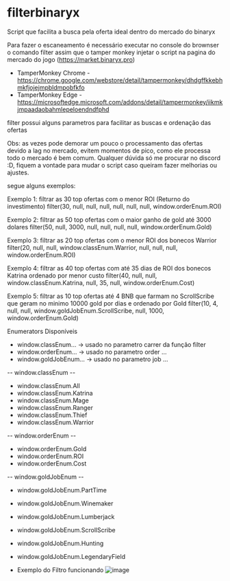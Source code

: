 # filterbinaryx



Script que facilita a busca pela oferta ideal dentro do mercado do binaryx

Para fazer o escaneamento é necessário executar no console do brownser o comando filter assim que o tamper monkey injetar o script na pagina do mercado do jogo (https://market.binaryx.pro)

- TamperMonkey Chrome - https://chrome.google.com/webstore/detail/tampermonkey/dhdgffkkebhmkfjojejmpbldmpobfkfo
- TamperMonkey Edge - https://microsoftedge.microsoft.com/addons/detail/tampermonkey/iikmkjmpaadaobahmlepeloendndfphd

filter possui alguns parametros para facilitar as buscas e ordenação das ofertas

Obs: as vezes pode demorar um pouco o processamento das ofertas devido a lag no mercado, evitem momentos de pico, como ele processa todo o mercado é bem comum.
Qualquer dúvida só me procurar no discord :D, fiquem a vontade para mudar o script caso queiram fazer melhorias ou ajustes.

segue alguns exemplos:

Exemplo 1: filtrar as 30 top ofertas com o menor ROI (Returno do investimento)
filter(30, null, null, null, null, null, null, window.orderEnum.ROI)

Exemplo 2: filtrar as 50 top ofertas com o maior ganho de gold até 3000 dolares
filter(50, null, 3000, null, null, null, null, window.orderEnum.Gold)

Exemplo 3: filtrar as 20 top ofertas com o menor ROI dos bonecos Warrior
filter(20, null, null, window.classEnum.Warrior, null, null, null, window.orderEnum.ROI)

Exemplo 4: filtrar as 40 top ofertas com até 35 dias de ROI dos bonecos Katrina ordenado por menor custo
filter(40, null, null, window.classEnum.Katrina, null, 35, null, window.orderEnum.Cost)

Exemplo 5: filtrar as 10 top ofertas até 4 BNB que farmam no ScrollScribe que geram no minimo 10000 gold por dias e ordenado por Gold
filter(10, 4, null, null, window.goldJobEnum.ScrollScribe, null, 1000, window.orderEnum.Gold)

Enumerators Disponíveis
- window.classEnum... -> usado no parametro carrer da função filter
- window.orderEnum... -> usado no parametro order ...
- window.goldJobEnum... -> usado no parametro job ...


-- window.classEnum --
- window.classEnum.All
- window.classEnum.Katrina
- window.classEnum.Mage
- window.classEnum.Ranger
- window.classEnum.Thief
- window.classEnum.Warrior


-- window.orderEnum --
- window.orderEnum.Gold
- window.orderEnum.ROI
- window.orderEnum.Cost

-- window.goldJobEnum --
- window.goldJobEnum.PartTime
- window.goldJobEnum.Winemaker
- window.goldJobEnum.Lumberjack
- window.goldJobEnum.ScrollScribe
- window.goldJobEnum.Hunting
- window.goldJobEnum.LegendaryField

- Exemplo do Filtro funcionando
![image](https://user-images.githubusercontent.com/3093089/143764424-03a4ec4d-59de-462d-b3f6-612433be706f.png)

